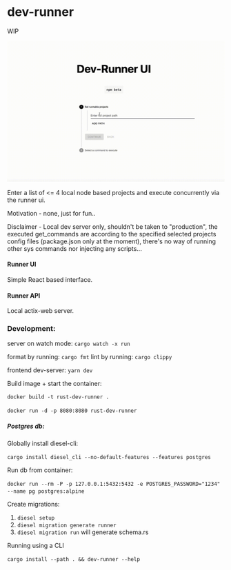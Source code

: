 # dev-runner 

WIP

![](dev-runner.gif)


Enter a list of <= 4 local node based projects and execute concurrently via the runner ui.

Motivation - none, just for fun.. 

Disclaimer - Local dev server only, shouldn't be taken to "production", the executed get_commands
are according to the specified selected projects config files (package.json only at the moment), there's no way of running other sys commands nor injecting any scripts...

#### Runner UI 
Simple React based interface. 

#### Runner API
Local actix-web server.


### Development: 

server on watch mode: ``cargo watch -x run``

format by running: `cargo fmt`
lint by running: `cargo clippy`

frontend dev-server: ``yarn dev``

Build image + start the container: 
```shell
docker build -t rust-dev-runner .

docker run -d -p 8080:8080 rust-dev-runner
```

##### Postgres db:

Globally install diesel-cli:

``cargo install diesel_cli --no-default-features --features postgres``

Run db from container:

``docker run --rm -P -p 127.0.0.1:5432:5432 -e POSTGRES_PASSWORD="1234" --name pg postgres:alpine
``

Create migrations: 
1. `` diesel setup   ``
2. ``diesel migration generate runner``
3. ``diesel migration run`` will generate schema.rs 

Running using a CLI 

```cargo install --path . && dev-runner --help```
